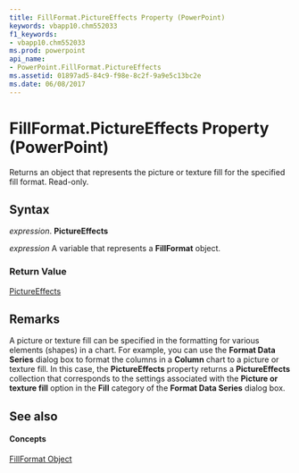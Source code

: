 ```yaml
---
title: FillFormat.PictureEffects Property (PowerPoint)
keywords: vbapp10.chm552033
f1_keywords:
- vbapp10.chm552033
ms.prod: powerpoint
api_name:
- PowerPoint.FillFormat.PictureEffects
ms.assetid: 01897ad5-84c9-f98e-8c2f-9a9e5c13bc2e
ms.date: 06/08/2017
---
```



# FillFormat.PictureEffects Property (PowerPoint)

Returns an object that represents the picture or texture fill for the specified fill format. Read-only.


## Syntax

 _expression_. **PictureEffects**

 _expression_ A variable that represents a **FillFormat** object.


### Return Value

[PictureEffects](http://msdn.microsoft.com/library/bc0e1cfd-7328-360d-872e-c71ae93162ed%28Office.15%29.aspx)


## Remarks

A picture or texture fill can be specified in the formatting for various elements (shapes) in a chart. For example, you can use the  **Format Data Series** dialog box to format the columns in a **Column** chart to a picture or texture fill. In this case, the **PictureEffects** property returns a **PictureEffects** collection that corresponds to the settings associated with the **Picture or texture fill** option in the **Fill** category of the **Format Data Series** dialog box.


## See also


#### Concepts


[FillFormat Object](PowerPoint.FillFormat.md)

